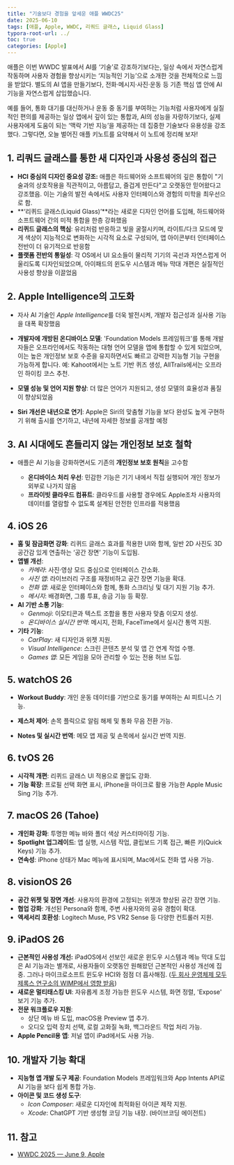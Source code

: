 ```yaml
---
title: "기술보다 경험을 앞세운 애플 WWDC25"
date: 2025-06-10
tags: [애플, Apple, WWDC, 리쿼드 글래스, Liquid Glass]
typora-root-url: ../
toc: true
categories: [Apple]
---
```


애플은 이번 WWDC 발표에서 AI를 ‘기술’로 강조하기보다는, 일상 속에서 자연스럽게 작동하며 사용자 경험을 향상시키는 ‘지능적인 기능’으로 소개한 것을 전체적으로 느낌을 받았다. 별도의 AI 앱을 만들기보다, 전화·메시지·사진·운동 등 기존 핵심 앱 안에 AI 기능을 자연스럽게 삽입했습니다. 

예를 들어, 통화 대기를 대신하거나 운동 중 동기를 부여하는 기능처럼 사용자에게 실질적인 편의를 제공하는 일상 앱에서 깊이 있는 통합과, AI의 성능을 자랑하기보다, 실제 사용자에게 도움이 되는 ‘맥락 기반 지능’을 제공하는 데 집중한 기술보다 유용성을 강조했다. 그렇다면, 오늘 벌어진 애플 키노트를 요약해서 이 노트에 정리해 보자!



## 1. 리쿼드 글래스를 통한 새 디자인과 사용성 중심의 접근

* **HCI 중심의 디자인 중요성 강조:** 애플은 하드웨어와 소프트웨어의 깊은 통합이 "기술과의 상호작용을 직관적이고, 아름답고, 즐겁게 만든다"고 오랫동안 믿어왔다고 강조했음. 이는 기술의 발전 속에서도 사용자 인터페이스와 경험의 미학을 최우선으로 함.
*  **‘리퀴드 글래스(Liquid Glass)’**라는 새로운 디자인 언어를 도입해, 하드웨어와 소프트웨어 간의 미적 통합을 한층 강화했음
  * **리퀴드 글래스의 핵심**: 유리처럼 반응하고 빛을 굴절시키며, 라이트/다크 모드에 맞게 색상이 지능적으로 변화하는 시각적 요소로 구성되어, 앱 아이콘부터 인터페이스 전반이 더 유기적으로 반응함
  * **플랫폼 전반의 통일성**: 각 OS에서 UI 요소들이 물리적 기기의 곡선과 자연스럽게 어울리도록 디자인되었으며, 아이패드의 윈도우 시스템과 메뉴 막대 개편은 실질적인 사용성 향상을 이끌었음



## 2. Apple Intelligence의 고도화

* 자사 AI 기술인 *Apple Intelligence*를 더욱 발전시켜, 개발자 접근성과 실사용 기능을 대폭 확장했음

* **개발자에 개방된 온디바이스 모델**: 'Foundation Models 프레임워크'를 통해 개발자들은 오프라인에서도 작동하는 대형 언어 모델을 앱에 통합할 수 있게 되었으며, 이는 높은 개인정보 보호 수준을 유지하면서도 빠르고 강력한 지능형 기능 구현을 가능하게 합니다. 예: Kahoot에서는 노트 기반 퀴즈 생성, AllTrails에서는 오프라인 하이킹 코스 추천.

* **모델 성능 및 언어 지원 향상**: 더 많은 언어가 지원되고, 생성 모델의 효율성과 품질이 향상되었음

* **Siri 개선은 내년으로 연기**: Apple은 Siri의 맞춤형 기능을 보다 완성도 높게 구현하기 위해 출시를 연기하고, 내년에 자세한 정보를 공개할 예정

  

## 3. AI 시대에도 흔들리지 않는 개인정보 보호 철학

* 애플은 AI 기능을 강화하면서도 기존의 **개인정보 보호 원칙**을 고수함

  * **온디바이스 처리 우선**: 민감한 기능은 기기 내에서 직접 실행되어 개인 정보가 외부로 나가지 않음
  * **프라이빗 클라우드 컴퓨트**: 클라우드를 사용할 경우에도 Apple조차 사용자의 데이터를 열람할 수 없도록 설계된 안전한 인프라를 적용했음

  

## 4. iOS 26

* **홈 및 잠금화면 강화**: 리퀴드 글래스 효과를 적용한 UI와 함께, 일반 2D 사진도 3D 공간감 있게 연출하는 ‘공간 장면’ 기능이 도입됨.
* **앱별 개선**:
  - *카메라*: 사진·영상 모드 중심으로 인터페이스 간소화.
  - *사진 앱*: 라이브러리 구조를 재정비하고 공간 장면 기능을 확대.
  - *전화 앱*: 새로운 인터페이스와 함께, 통화 스크리닝 및 대기 지원 기능 추가.
  - *메시지*: 배경화면, 그룹 투표, 송금 기능 등 확장.
* **AI 기반 소통 기능**:
  - *Genmoji*: 이모티콘과 텍스트 조합을 통한 사용자 맞춤 이모지 생성.
  - *온디바이스 실시간 번역*: 메시지, 전화, FaceTime에서 실시간 통역 지원.
* **기타 기능**:
  - *CarPlay*: 새 디자인과 위젯 지원.
  - *Visual Intelligence*: 스크린 콘텐츠 분석 및 앱 간 연계 작업 수행.
  - *Games 앱*: 모든 게임을 모아 관리할 수 있는 전용 허브 도입.



## 5. watchOS 26

* **Workout Buddy**: 개인 운동 데이터를 기반으로 동기를 부여하는 AI 피트니스 기능.

* **제스처 제어**: 손목 플릭으로 알림 해제 및 통화 무음 전환 가능.

* **Notes 및 실시간 번역**: 메모 앱 제공 및 손목에서 실시간 번역 지원.



## 6. tvOS 26

* **시각적 개편**: 리퀴드 글래스 UI 적용으로 몰입도 강화.
* **기능 확장**: 프로필 선택 화면 표시, iPhone을 마이크로 활용 가능한 Apple Music Sing 기능 추가.



## 7. macOS 26 (Tahoe) 

* **개인화 강화**: 투명한 메뉴 바와 폴더 색상 커스터마이징 기능.
* **Spotlight 업그레이드**: 앱 실행, 시스템 작업, 클립보드 기록 접근, 빠른 키(Quick Keys) 기능 추가.
* **연속성**: iPhone 상태가 Mac 메뉴에 표시되며, Mac에서도 전화 앱 사용 가능.



## 8. visionOS 26

* **공간 위젯 및 장면 개선**: 사용자의 환경에 고정되는 위젯과 향상된 공간 장면 기능.
* **협업 강화**: 개선된 Persona와 함께, 주변 사용자와의 공유 경험이 확대.
* **액세서리 호환성**: Logitech Muse, PS VR2 Sense 등 다양한 컨트롤러 지원.



## 9. iPadOS 26

* **근본적인 사용성 개선:** iPadOS에서 선보인 새로운 윈도우 시스템과 메뉴 막대 도입은 AI 기능과는 별개로, 사용자들이 오랫동안 원해왔던 근본적인 사용성 개선에 집중. 그러나 마이크로소프트 윈도우 HCI와 점점 더 흡사해짐. ([두 회사 운영체제 모두 제록스 연구소의 WIMP에서 영향 받음](https://en.wikipedia.org/wiki/WIMP_(computing)))
* **새로운 멀티태스킹 UI**: 자유롭게 조정 가능한 윈도우 시스템, 화면 정렬, 'Expose' 보기 기능 추가.
* **전문 워크플로우 지원**:
  - 상단 메뉴 바 도입, macOS용 Preview 앱 추가.
  - 오디오 입력 장치 선택, 로컬 고화질 녹화, 백그라운드 작업 처리 가능.
* **Apple Pencil용 앱**: 저널 앱이 iPad에서도 사용 가능.



## 10. 개발자 기능 확대

* **지능형 앱 개발 도구 제공**: Foundation Models 프레임워크와 App Intents API로 AI 기능을 보다 쉽게 통합 가능.
* **아이콘 및 코드 생성 도구**:
  - *Icon Composer*: 새로운 디자인에 최적화된 아이콘 제작 지원.
  - *Xcode*: ChatGPT 기반 생성형 코딩 기능 내장. (바이브코딩 에이전트)



## 11. 참고

* [WWDC 2025 — June 9, Apple](https://www.youtube.com/watch?v=0_DjDdfqtUE)

  